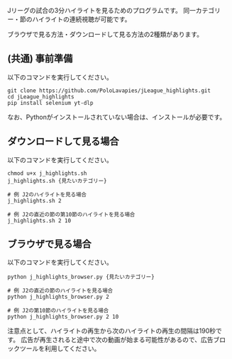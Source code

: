 Jリーグの試合の3分ハイライトを見るためのプログラムです。
同一カテゴリー・節のハイライトの連続視聴が可能です。

ブラウザで見る方法・ダウンロードして見る方法の2種類があります。

## (共通) 事前準備
以下のコマンドを実行してください。
```
git clone https://github.com/PoloLavapies/jLeague_highlights.git
cd jLeague_highlights
pip install selenium yt-dlp
```
なお、Pythonがインストールされていない場合は、インストールが必要です。

## ダウンロードして見る場合
以下のコマンドを実行してください。
```
chmod u+x j_highlights.sh
j_highlights.sh {見たいカテゴリー}

# 例 J2のハイライトを見る場合
j_highlights.sh 2

# 例 J2の直近の節の第10節のハイライトを見る場合
j_highlights.sh 2 10
```

## ブラウザで見る場合
以下のコマンドを実行してください。
```
python j_highlights_browser.py {見たいカテゴリー}

# 例 J2の直近の節のハイライトを見る場合
python j_highlights_browser.py 2

# 例 J2の第10節のハイライトを見る場合
python j_highlights_browser.py 2 10
```
注意点として、ハイライトの再生から次のハイライトの再生の間隔は190秒です。
広告が再生されると途中で次の動画が始まる可能性があるので、広告ブロックツールを利用してください。
